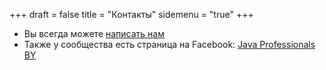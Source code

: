 +++
draft = false
title = "Контакты"
sidemenu = "true"
+++

* Вы всегда можете <a href="mailto:jug@jprof.by">написать нам</a>
* Также у сообщества есть страница на Facebook: <a href="https://www.facebook.com/javaprofessionalsby/" target="_blank"><i class="fa fa-facebook-square fa-lg"></i>Java Professionals BY</a>
